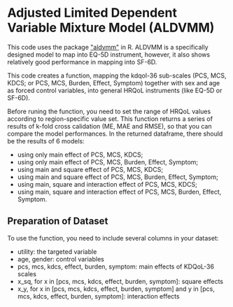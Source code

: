 # Adjusted Limited Dependent Variable Mixture Model (ALDVMM)

This code uses the package ["aldvmm"](https://cran.r-project.org/web/packages/aldvmm/aldvmm.pdf) in R. ALDVMM is a specifically designed model to map into EQ-5D instrument, however, it also shows relatively good performance in mapping into SF-6D.

This code creates a function, mapping the kdqol-36 sub-scales (PCS, MCS, KDCS; or PCS, MCS, Burden, Effect, Symptom) together with sex and age as forced control variables, into general HRQoL instruments (like EQ-5D or SF-6D).

Before runing the function, you need to set the range of HRQoL values according to region-specific value set. This function returns a series of results of k-fold cross calidation (ME, MAE and RMSE), so that you can compare the model performances. In the returned dataframe, there should be the results of 6 models:
- using only main effect of PCS, MCS, KDCS;
- using only main effect of PCS, MCS, Burden, Effect, Symptom;
- using main and square effect of PCS, MCS, KDCS;
- using main and square effect of PCS, MCS, Burden, Effect, Symptom;
- using main, square and interaction effect of PCS, MCS, KDCS;
- using main, square and interaction effect of PCS, MCS, Burden, Effect, Symptom.

## Preparation of Dataset

To use the function, you need to include several columns in your dataset:
- utility: the targeted variable
- age, gender: control variables
- pcs, mcs, kdcs, effect, burden, symptom: main effects of KDQoL-36 scales
- x_sq, for x in [pcs, mcs, kdcs, effect, burden, symptom]: square effects
- x_y, for x in [pcs, mcs, kdcs, effect, burden, symptom] and y in [pcs, mcs, kdcs, effect, burden, symptom]: interaction effects
